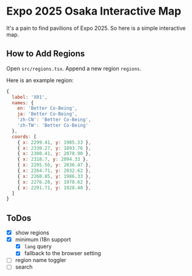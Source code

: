 # Expo 2025 Osaka Interactive Map

It's a pain to find pavilions of Expo 2025. So here is a simple interactive map.

## How to Add Regions

Open `src/regions.tsx`. Append a new region `regions`.

Here is an example region:

```javascript
{
  label: 'X01',
  names: {
    en: 'Better Co-Being',
    ja: 'Better Co-Being',
    'zh-CN': 'Better Co-Being',
    'zh-TW': 'Better Co-Being'
  },
  coords: [
    { x: 2299.41, y: 1905.33 },
    { x: 2330.27, y: 1893.76 },
    { x: 2380.41, y: 2078.90 },
    { x: 2318.7, y: 2094.33 },
    { x: 2295.56, y: 2036.47 },
    { x: 2264.71, y: 2032.62 },
    { x: 2260.85, y: 1986.33 },
    { x: 2276.28, y: 1978.62 },
    { x: 2291.71, y: 1928.48 },
  ]
}
```

## ToDos

- [x] show regions
- [x] minimum i18n support
  - [x] `lang` query
  - [x] fallback to the browser setting
- [ ] region name toggler
- [ ] search
